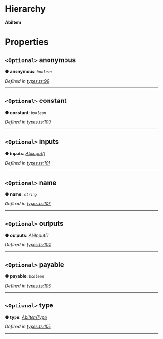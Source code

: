 

# Hierarchy

**AbiItem**

# Properties

<a id="anonymous"></a>

## `<Optional>` anonymous

**● anonymous**: *`boolean`*

*Defined in [types.ts:99](https://github.com/paritytech/js-libs/blob/98a5da8/packages/abi/src/types.ts#L99)*

___
<a id="constant"></a>

## `<Optional>` constant

**● constant**: *`boolean`*

*Defined in [types.ts:100](https://github.com/paritytech/js-libs/blob/98a5da8/packages/abi/src/types.ts#L100)*

___
<a id="inputs"></a>

## `<Optional>` inputs

**● inputs**: *[AbiInput](_types_.abiinput.md)[]*

*Defined in [types.ts:101](https://github.com/paritytech/js-libs/blob/98a5da8/packages/abi/src/types.ts#L101)*

___
<a id="name"></a>

## `<Optional>` name

**● name**: *`string`*

*Defined in [types.ts:102](https://github.com/paritytech/js-libs/blob/98a5da8/packages/abi/src/types.ts#L102)*

___
<a id="outputs"></a>

## `<Optional>` outputs

**● outputs**: *[AbiInput](_types_.abiinput.md)[]*

*Defined in [types.ts:104](https://github.com/paritytech/js-libs/blob/98a5da8/packages/abi/src/types.ts#L104)*

___
<a id="payable"></a>

## `<Optional>` payable

**● payable**: *`boolean`*

*Defined in [types.ts:103](https://github.com/paritytech/js-libs/blob/98a5da8/packages/abi/src/types.ts#L103)*

___
<a id="type"></a>

## `<Optional>` type

**● type**: *[AbiItemType](../modules/_types_.md#abiitemtype)*

*Defined in [types.ts:105](https://github.com/paritytech/js-libs/blob/98a5da8/packages/abi/src/types.ts#L105)*

___

